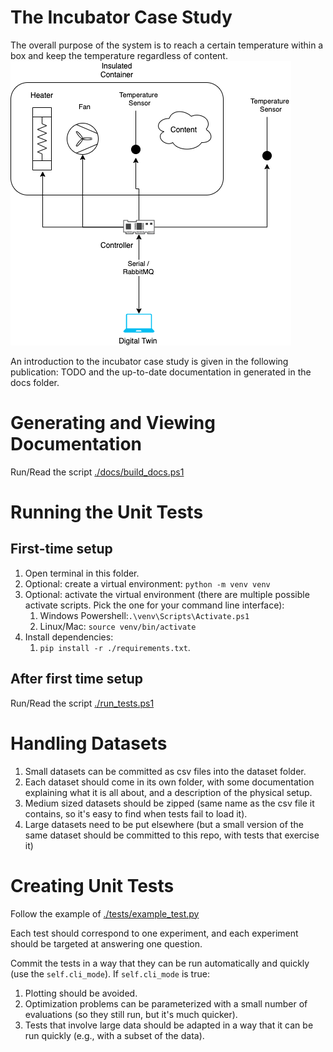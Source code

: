 # The Incubator Case Study

The overall purpose of the system is to reach a certain temperature within a box and keep the temperature regardless of content.
![Incubator](figures/system.png)

An introduction to the incubator case study is given in the following publication: TODO
and the up-to-date documentation in generated in the docs folder.

# Generating and Viewing Documentation

Run/Read the script [./docs/build_docs.ps1](./docs/build_docs.ps1)

# Running the Unit Tests

## First-time setup
1. Open terminal in this folder.
2. Optional: create a virtual environment: `python -m venv venv`
3. Optional: activate the virtual environment (there are multiple possible activate scripts. Pick the one for your command line interface): 
   1. Windows Powershell:`.\venv\Scripts\Activate.ps1` 
   2. Linux/Mac: `source venv/bin/activate`
4. Install dependencies:
   1. `pip install -r ./requirements.txt`.

## After first time setup

Run/Read the script [./run_tests.ps1](./run_tests.ps1)

# Handling Datasets

1. Small datasets can be committed as csv files into the dataset folder.
2. Each dataset should come in its own folder, with some documentation explaining what it is all about, and a description of the physical setup.
3. Medium sized datasets should be zipped (same name as the csv file it contains, so it's easy to find when tests fail to load it).
4. Large datasets need to be put elsewhere (but a small version of the same dataset should be committed to this repo, with tests that exercise it)

# Creating Unit Tests

Follow the example of [./tests/example_test.py](./tests/example_test.py)

Each test should correspond to one experiment, and each experiment should be targeted at answering one question.

Commit the tests in a way that they can be run automatically and quickly (use the `self.cli_mode`).
If `self.cli_mode` is true:
1. Plotting should be avoided.
2. Optimization problems can be parameterized with a small number of evaluations (so they still run, but it's much quicker).
3. Tests that involve large data should be adapted in a way that it can be run quickly (e.g., with a subset of the data).
